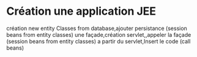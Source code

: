 # Création une application JEE
 création new entity Classes from database,ajouter persistance (session beans from entity classes) une façade,création servlet,,appeler la façade (session beans from entity classes) a partir du servlet,Insert le code (call beans)
